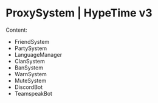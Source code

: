 # ProxySystem | HypeTime v3

Content:

- FriendSystem
- PartySystem
- LanguageManager
- ClanSystem
- BanSystem
- WarnSystem
- MuteSystem
- DiscordBot
- TeamspeakBot
 

